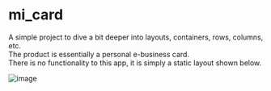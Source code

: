 # mi_card

A simple project to dive a bit deeper into layouts, containers, rows, columns, etc.\
The product is essentially a personal e-business card.\
There is no functionality to this app, it is simply a static layout shown below.

![image](https://user-images.githubusercontent.com/121698193/212503497-473ed306-253d-48b7-abcd-fb3e4634522b.png)
